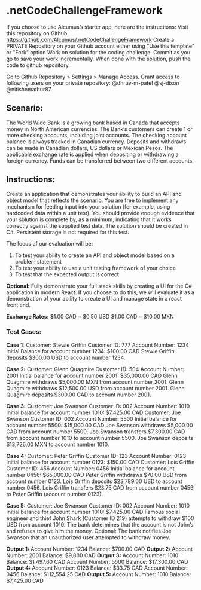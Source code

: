 # .netCodeChallengeFramework

If you choose to use Alcumus’s starter app, here are the instructions:
Visit this repository on Github:  https://github.com/Alcumus/.netCodeChallengeFramework 
Create a PRIVATE Repository on your Github account either using "Use this template" or "Fork" option
Work on solution for the coding challenge. Commit as you go to save your work incrementally.
When done with the solution, push the code to github repository.

Go to Github Repository > Settings > Manage Access.
Grant access to following users on your private repository: 
@dhruv-m-patel
@sj-dixon
@nitishnmathur87

## Scenario:
The World Wide Bank is a growing bank based in Canada that accepts money in North American
currencies. The Bank’s customers can create 1 or more checking accounts, including joint accounts. The
checking account balance is always tracked in Canadian currency. Deposits and withdraws can be made
in Canadian dollars, US dollars or Mexican Pesos. The applicable exchange rate is applied when
depositing or withdrawing a foreign currency. Funds can be transferred between two different accounts.

## Instructions:
Create an application that demonstrates your ability to build an API and object model that reflects the
scenario. You are free to implement any mechanism for feeding input into your solution (for example,
using hardcoded data within a unit test). You should provide enough evidence that your solution is
complete by, as a minimum, indicating that it works correctly against the supplied test data. The
solution should be created in C#. Persistent storage is not required for this test.

The focus of our evaluation will be:
1. To test your ability to create an API and object model based on a problem statement
2. To test your ability to use a unit testing framework of your choice
3. To test that the expected output is correct

**Optional:**
Fully demonstrate your full stack skills by creating a UI for the C# application in modern React. If you
choose to do this, we will evaluate it as a demonstration of your ability to create a UI and manage state
in a react front end.

**Exchange Rates:**
$1.00 CAD = $0.50 USD $1.00 CAD = $10.00 MXN


### Test Cases:

**Case 1:** Customer: Stewie Griffin Customer ID: 777 Account Number: 1234 Initial Balance for account
number 1234: $100.00 CAD
Stewie Griffin deposits $300.00 USD to account number 1234.

**Case 2:** Customer: Glenn Quagmire Customer ID: 504 Account Number: 2001 Initial balance for
account number 2001: $35,000.00 CAD
Glenn Quagmire withdraws $5,000.00 MXN from account number 2001. Glenn Quagmire withdraws
$12,500.00 USD from account number 2001. Glenn Quagmire deposits $300.00 CAD to account number
2001.

**Case 3:** Customer: Joe Swanson Customer ID: 002
Account Number: 1010 Initial balance for account number 1010: $7,425.00 CAD
Customer: Joe Swanson Customer ID: 002 Account Number: 5500 Initial balance for account number
5500: $15,000.00 CAD
Joe Swanson withdraws $5,000.00 CAD from account number 5500. Joe Swanson transfers $7,300.00
CAD from account number 1010 to account number 5500. Joe Swanson deposits $13,726.00 MXN to
account number 1010.

**Case 4:** Customer: Peter Griffin Customer ID: 123 Account Number: 0123 Initial balance for account
number 0123: $150.00 CAD
Customer: Lois Griffin Customer ID: 456 Account Number: 0456 Initial balance for account number 0456:
$65,000.00 CAD
Peter Griffin withdraws $70.00 USD from account number 0123. Lois Griffin deposits $23,789.00 USD to
account number 0456. Lois Griffin transfers $23.75 CAD from account number 0456 to Peter Griffin
(account number 0123).

**Case 5:** Customer: Joe Swanson Customer ID: 002 Account Number: 1010 Initial balance for account
number 1010: $7,425.00 CAD
Famous social engineer and thief John Shark (Customer ID 219) attempts to withdraw $100 USD from
account 1010. The bank determines that the account is not John’s and refuses to give him the money.
Optional: The bank notifies Joe Swanson that an unauthorized user attempted to withdraw money.

**Output 1:** Account Number: 1234 Balance: $700.00 CAD
**Output 2:** Account Number: 2001 Balance: $9,800 CAD
**Output 3:** Account Number: 1010 Balance: $1,497.60 CAD Account Number: 5500 Balance: $17,300.00
CAD
**Output 4:** Account Number: 0123 Balance: $33.75 CAD Account Number: 0456 Balance: $112,554.25
CAD
**Output 5:** Account Number: 1010 Balance: $7,425.00 CAD